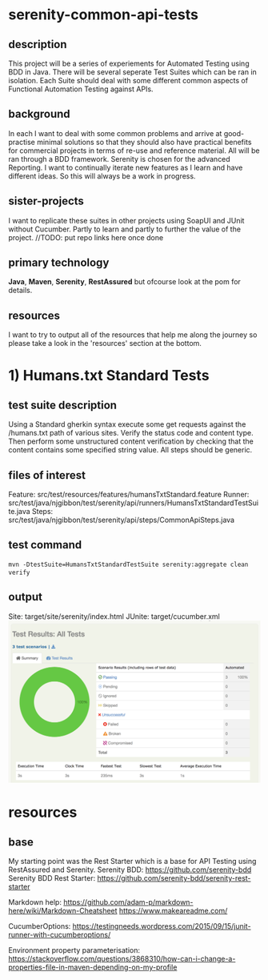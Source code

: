 # serenity-common-api-tests
## description
This project will be a series of experiements for Automated Testing using BDD in Java. 
There will be several seperate Test Suites which can be ran in isolation.
Each Suite should deal with some different common aspects of Functional Automation Testing against APIs.

## background
In each I want to deal with some common problems and arrive at good-practise minimal solutions so that they should also have practical benefits for commercial projects in terms of re-use and reference material. 
All will be ran through a BDD framework. Serenity is chosen for the advanced Reporting. 
I want to continually iterate new features as I learn and have different ideas. So this will always be a work in progress.

## sister-projects
I want to replicate these suites in other projects using SoapUI and JUnit without Cucumber. 
Partly to learn and partly to further the value of the project. 
//TODO: put repo links here once done

## primary technology
**Java**, **Maven**, **Serenity**, **RestAssured**
but ofcourse look at the pom for details. 

## resources
I want to try to output all of the resources that help me along the journey so please take a look in the 'resources' section at the bottom. 

# 1) Humans.txt Standard Tests
## test suite description
Using a Standard gherkin syntax execute some get requests against the /humans.txt path of various sites. 
Verify the status code and content type. Then perform some unstructured content verification by checking that the content contains some specified string value. 
All steps should be generic. 

## files of interest
Feature: src/test/resources/features/humansTxtStandard.feature
Runner: src/test/java/njgibbon/test/serenity/api/runners/HumansTxtStandardTestSuite.java
Steps: src/test/java/njgibbon/test/serenity/api/steps/CommonApiSteps.java

## test command
```
mvn -DtestSuite=HumansTxtStandardTestSuite serenity:aggregate clean verify
```

## output
Site: target/site/serenity/index.html
JUnite: target/cucumber.xml
![suite 1 pass report](/images/suite1PassReport.png)

# resources
## base
My starting point was the Rest Starter which is a base for API Testing using RestAssured and Serenity. 
Serenity BDD: https://github.com/serenity-bdd
Serenity BDD Rest Starter: https://github.com/serenity-bdd/serenity-rest-starter

Markdown help:
https://github.com/adam-p/markdown-here/wiki/Markdown-Cheatsheet
https://www.makeareadme.com/

CucumberOptions: https://testingneeds.wordpress.com/2015/09/15/junit-runner-with-cucumberoptions/

Environment property parameterisation:
https://stackoverflow.com/questions/3868310/how-can-i-change-a-properties-file-in-maven-depending-on-my-profile

